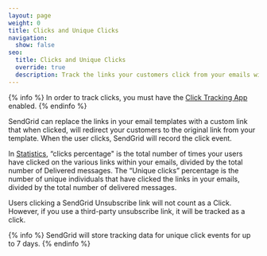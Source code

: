 ```yaml
---
layout: page
weight: 0
title: Clicks and Unique Clicks
navigation:
  show: false
seo:
  title: Clicks and Unique Clicks
  override: true
  description: Track the links your customers click from your emails with SendGrid.
---
```


{% info %}
In order to track clicks, you must have the [Click Tracking App]({{root_url}}/User_Guide/Settings/tracking.html) enabled.
{% endinfo %}

SendGrid can replace the links in your email templates with a custom link that when clicked, will redirect your customers to the original link from your template. When the user clicks, SendGrid will record the click event.

In [Statistics]({{root_url}}/User_Guide/Delivery_Metrics/email_activity.html), “clicks percentage" is the total number of times your users have clicked on the various links within your emails, divided by the total number of Delivered messages. The “Unique clicks” percentage is the number of unique individuals that have clicked the links in your emails, divided by the total number of delivered messages.

Users clicking a SendGrid Unsubscribe link will not count as a Click. However, if you use a third-party unsubscribe link, it will be tracked as a click.

{% info %}
SendGrid will store tracking data for unique click events for up to 7 days.
{% endinfo %}
